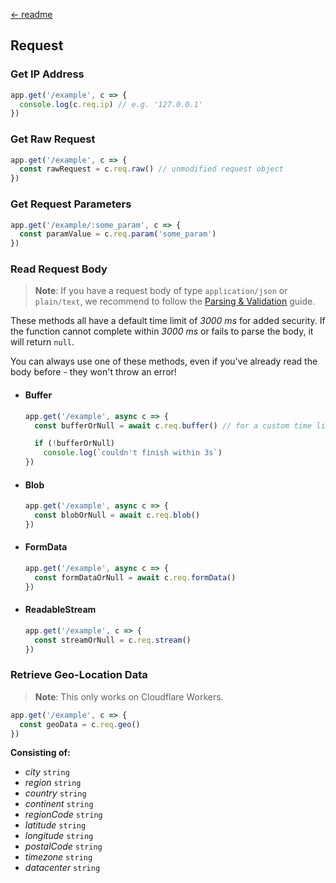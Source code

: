 [← readme](https://github.com/azurystudio/cheetah/blob/dev/guide/overview.md)

## Request

### Get IP Address

```ts
app.get('/example', c => {
  console.log(c.req.ip) // e.g. '127.0.0.1'
})
```

### Get Raw Request

```ts
app.get('/example', c => {
  const rawRequest = c.req.raw() // unmodified request object
})
```

### Get Request Parameters

```ts
app.get('/example/:some_param', c => {
  const paramValue = c.req.param('some_param')
})
```

### Read Request Body

> **Note**: If you have a request body of type `application/json` or `plain/text`, we recommend to follow the [Parsing & Validation](https://github.com/azurystudio/cheetah/blob/dev/guide/parsing_and_validation.md) guide.

These methods all have a default time limit of *3000 ms* for added security. If the function cannot complete within *3000 ms* or fails to parse the body, it will return `null`.

You can always use one of these methods, even if you've already read the body before - they won't throw an error!

- #### Buffer

  ```ts
  app.get('/example', async c => {
    const bufferOrNull = await c.req.buffer() // for a custom time limit: c.req.buffer(yourNumberOfMilliseconds)

    if (!bufferOrNull)
      console.log(`couldn't finish within 3s`)
  })
  ```

- #### Blob

  ```ts
  app.get('/example', async c => {
    const blobOrNull = await c.req.blob()
  })
  ```

- #### FormData

  ```ts
  app.get('/example', async c => {
    const formDataOrNull = await c.req.formData()
  })
  ```

- #### ReadableStream

  ```ts
  app.get('/example', c => {
    const streamOrNull = c.req.stream()
  })
  ```

### Retrieve Geo-Location Data

> **Note**: This only works on Cloudflare Workers.

```ts
app.get('/example', c => {
  const geoData = c.req.geo()
})
```

**Consisting of:**

- *city* `string`
- *region* `string`
- *country* `string`
- *continent* `string`
- *regionCode* `string`
- *latitude* `string`
- *longitude* `string`
- *postalCode* `string`
- *timezone* `string`
- *datacenter* `string`
